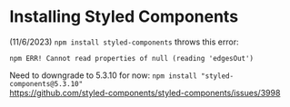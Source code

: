 # Installing Styled Components

(11/6/2023)
`npm install styled-components` throws this error:

    npm ERR! Cannot read properties of null (reading 'edgesOut')

Need to downgrade to 5.3.10 for now: `npm install "styled-components@5.3.10"`  
https://github.com/styled-components/styled-components/issues/3998
